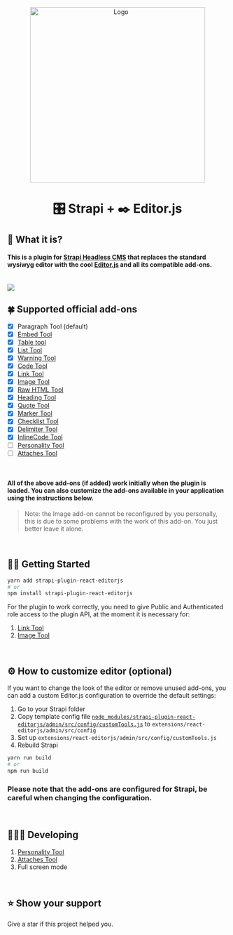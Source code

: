 <div align="center">
    <img alt="Logo" src="https://github.com/melishev/strapi-plugin-editor-js/blob/main/assets/strapi-plugin-editorjs.png" width="400px">
</div>

<h1 align="center">🎛 Strapi + ✒️ Editor.js</h1>


## 🙉 What it is?
#### This is a plugin for [Strapi Headless CMS](https://strapi.io) that replaces the standard wysiwyg editor with the cool [Editor.js](https://editorjs.io) and all its compatible add-ons.
<br>

<img src="https://github.com/melishev/strapi-plugin-editor-js/blob/main/assets/strapi-plugin-editorjs.gif">
<br>

## 🍀 Supported official add-ons

- [x] Paragraph Tool (default)
- [x] [Embed Tool](https://github.com/editor-js/embed)
- [x] [Table tool](https://github.com/editor-js/table)
- [x] [List Tool](https://github.com/editor-js/list)
- [x] [Warning Tool](https://github.com/editor-js/warning)
- [x] [Code Tool](https://github.com/editor-js/code)
- [x] [Link Tool](https://github.com/editor-js/link)
- [x] [Image Tool](https://github.com/editor-js/image)
- [x] [Raw HTML Tool](https://github.com/editor-js/raw)
- [x] [Heading Tool](https://github.com/editor-js/header)
- [x] [Quote Tool](https://github.com/editor-js/quote)
- [x] [Marker Tool](https://github.com/editor-js/marker)
- [x] [Checklist Tool](https://github.com/editor-js/checklist)
- [x] [Delimiter Tool](https://github.com/editor-js/delimiter)
- [x] [InlineCode Tool](https://github.com/editor-js/inline-code)
- [ ] [Personality Tool](https://github.com/editor-js/personality)
- [ ] [Attaches Tool](https://github.com/editor-js/attaches)

<br>

#### All of the above add-ons (if added) work initially when the plugin is loaded. You can also customize the add-ons available in your application using the instructions below.

>  Note: the Image add-on cannot be reconfigured by you personally, this is due to some problems with the work of this add-on. You just better leave it alone.

<br>

## 🤟🏻 Getting Started
```bash
yarn add strapi-plugin-react-editorjs
# or
npm install strapi-plugin-react-editorjs
```
For the plugin to work correctly, you need to give Public and Authenticated role access to the plugin API, at the moment it is necessary for:
1. [Link Tool](https://github.com/editor-js/link)
2. [Image Tool](https://github.com/editor-js/image)

<br>

## ⚙️ How to customize editor (optional)

If you want to change the look of the editor or remove unused add-ons, you can add a custom Editor.js configuration to override the default settings:

1. Go to your Strapi folder
2. Copy template config file [`node_modules/strapi-plugin-react-editorjs/admin/src/config/customTools.js`](admin/src/config/customTools.js) to `extensions/react-editorjs/admin/src/config`
3. Set up `extensions/react-editorjs/admin/src/config/customTools.js`
4. Rebuild Strapi

```bash
yarn run build
# or
npm run build
```
### Please note that the add-ons are configured for Strapi, be careful when changing the configuration.

<br>

## 👨🏻‍🏭 Developing

1. [Personality Tool](https://github.com/editor-js/personality)
2. [Attaches Tool](https://github.com/editor-js/attaches)
3. Full screen mode

<br>

## ⭐️ Show your support

Give a star if this project helped you.